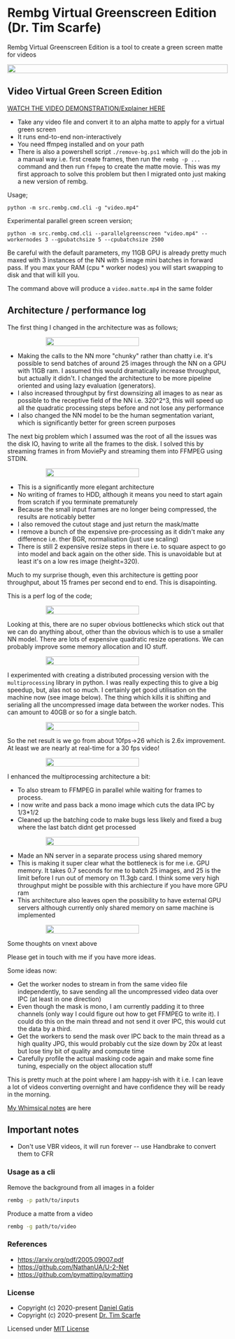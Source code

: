 # Rembg Virtual Greenscreen Edition (Dr. Tim Scarfe)


Rembg Virtual Greenscreen Edition is a tool to create a green screen matte for videos

<p style="display: flex;align-items: center;justify-content: center;">
  <img src="https://raw.githubusercontent.com/ecsplendid/rembg/master/examples/greenscreen.png" width="100%" />
</p>


## Video Virtual Green Screen Edition


[WATCH THE VIDEO DEMONSTRATION/Explainer HERE](https://share.descript.com/view/YTo9QAZU5EC)


* Take any  video file and convert it to an alpha matte to apply for a virtual green screen
* It runs end-to-end non-interactively 
* You need ffmpeg installed and on your path
* There is also a powershell script `./remove-bg.ps1` which will do the job in a manual way i.e. first create frames, then run the `rembg -p ...` command and then run ``ffmpeg`` to create the matte movie. This was my first approach to solve this problem but then I migrated onto just making a new version of rembg.  




Usage;

```
python -m src.rembg.cmd.cli -g "video.mp4"
```

Experimental parallel green screen version;

```
python -m src.rembg.cmd.cli --parallelgreenscreen "video.mp4" --workernodes 3 --gpubatchsize 5 --cpubatchsize 2500
```

Be careful with the default parameters, my 11GB GPU is already pretty much maxed with 3 instances of the NN with 5 image mini batches in forward pass. If you max your RAM (cpu * worker nodes) you will start swapping to disk and that will kill you.  


The command above will produce a `video.matte.mp4` in the same folder


## Architecture / performance log


The first thing I changed in the architecture was as follows; 



<p style="display: flex;align-items: center;justify-content: center;">
  <img src="https://raw.githubusercontent.com/ecsplendid/rembg/master/examples/Architecture%20v1.png" width="65%" />
</p>

* Making the calls to the NN more "chunky" rather than chatty i.e. it's possible to send batches of around 25 images through the NN on a GPU with 11GB ram. I assumed this would dramatically increase throughput, but actually it didn't. I changed the architecture to be more pipeline oriented and using lazy evaluation (generators). 
* I also increased throughput by first downsizing all images to as near as possible to the receptive field of the NN i.e. 320^2^3, this will speed up all the quadratic processing steps before and not lose any performance
* I also changed the NN model to be the human segmentation variant, which is significantly better for green screen purposes

The next big problem which I assumed was the root of all the issues was the disk IO, having to write all the frames to the disk. I solved this by streaming frames in from MoviePy and streaming them into FFMPEG using STDIN.

<p style="display: flex;align-items: center;justify-content: center;">
  <img src="https://raw.githubusercontent.com/ecsplendid/rembg/master/examples/Architecture%20v2.png" width="65%" />
</p>

* This is a significantly more elegant architecture
* No writing of frames to HDD, although it means you need to start again from scratch if you terminate prematurely
* Because the small input frames are no longer being compressed, the results are noticably better
* I also removed the cutout stage and just return the mask/matte
* I remove a bunch of the expensive pre-processing as it didn't make any difference i.e. ther BGR, normalisation (just use scaling)
* There is still 2 expensive resize steps in there i.e. to square aspect to go into model and back again on the other side. This is unavoidable but at least it's on a low res image (height=320).


Much to my surprise though, even this architecture is getting poor throughput, about 15 frames per second end to end. This is disapointing. 

This is a perf log of the code;

<p style="display: flex;align-items: center;justify-content: center;">
  <img src="https://raw.githubusercontent.com/ecsplendid/rembg/master/examples/perf.png" width="65%" />
</p>

Looking at this, there are no super obvious bottlenecks which stick out that we can do anything about, other than the obvious which is to use a smaller NN model. There are lots of expensive quadratic resize operations. We can probably improve some memory allocation and IO stuff. 


<p style="display: flex;align-items: center;justify-content: center;">
  <img src="https://raw.githubusercontent.com/ecsplendid/rembg/master/examples/multithreead.png" width="65%" />
</p>

I experimented with creating a distributed processing version with the `multiprocessing` library in python. I was really expecting this to give a big speedup, but, alas not so much. I certainly get good utilisation on the machine now (see image below). The thing which kills it is shifting and serialing all the uncompressed image data between the worker nodes. This can amount to 40GB or so for a single batch. 

<p style="display: flex;align-items: center;justify-content: center;">
  <img src="https://raw.githubusercontent.com/ecsplendid/rembg/master/examples/multiprocess.png" width="65%" />
</p>

So the net result is we go from about 10fps->26 which is 2.6x improvement. At least we are nearly at real-time for a 30 fps video! 


<p style="display: flex;align-items: center;justify-content: center;">
  <img src="https://raw.githubusercontent.com/ecsplendid/rembg/master/examples/multiproc_enhanced.png" width="65%" />
</p>

I enhanced the multiprocessing architecture a bit:

- To also stream to FFMPEG in parallel while waiting for frames to process. 
- I now write and pass back a mono image which cuts the data IPC by 1/3*1/2
- Cleaned up the batching code to make bugs less likely and fixed a bug where the last batch didnt get processed

<p style="display: flex;align-items: center;justify-content: center;">
  <img src="https://raw.githubusercontent.com/ecsplendid/rembg/master/examples/Arch5.png" width="65%" />
</p>

- Made an NN server in a separate process using shared memory
- This is making it super clear what the bottleneck is for me i.e. GPU memory. It takes 0.7 seconds for me to batch 25 images, and 25 is the limit before I run out of memory on 11.3gb card. I think some very high throughput might be possible with this archiecture if you have more GPU ram 
- This architecture also leaves open the possibility to have external GPU servers although currently only shared memory on same machine is implemented

<p style="display: flex;align-items: center;justify-content: center;">
  <img src="https://raw.githubusercontent.com/ecsplendid/rembg/master/examples/Arch6.png" width="65%" />
</p>

Some thoughts on vnext above

Please get in touch with me if you have more ideas.  

Some ideas now: 

* Get the worker nodes to stream in from the same video file independently, to save sending all the uncompressed video data over IPC (at least in one direction)
* Even though the mask is mono, I am currently padding it to three channels (only way I could figure out how to get FFMPEG to write it). I could do this on the main thread and not send it over IPC, this would cut the data by a third. 
* Get the workers to send the mask over IPC back to the main thread as a high quality JPG, this would probably cut the size down by 20x at least but lose tiny bit of quality and compute time
* Carefully profile the actual masking code again and make some fine tuning, especially on the object allocation stuff

This is pretty much at the point where I am happy-ish with it i.e. I can leave a lot of videos converting overnight and have confidence they will be ready in the morning. 

 [My Whimsical notes](https://whimsical.com/ffmpeg-virtial-greenscreen-tS2T9uthKdCWhxvBAFUcy) are here

## Important notes

* Don't use VBR videos, it will run forever -- use Handbrake to convert them to CFR


### Usage as a cli


Remove the background from all images in a folder
```bash
rembg -p path/to/inputs
```

Produce a matte from a video
```bash
rembg -g path/to/video
```




### References

- https://arxiv.org/pdf/2005.09007.pdf
- https://github.com/NathanUA/U-2-Net
- https://github.com/pymatting/pymatting

### License

 - Copyright (c) 2020-present [Daniel Gatis](https://github.com/danielgatis)
 - Copyright (c) 2020-present [Dr. Tim Scarfe](https://github.com/ecsplendid)

Licensed under [MIT License](./LICENSE.txt)